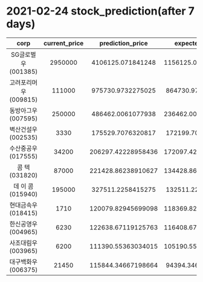 # 2021-02-24 stock_prediction(after 7 days)

|   corp   |   current_price   |   prediction_price   |   expected_profit   |
|:--------:|:-----------------:|:--------------------:|:-------------------:|
|SG글로벌우(001385)|2950000|4106125.071841248|1156125.0718412478|
|고려포리머우(009815)|111000|975730.9732275025|864730.9732275025|
|동방아그우(007595)|250000|486462.0061077938|236462.00610779377|
|벽산건설우(002535)|3330|175529.7076320817|172199.7076320817|
|수산중공우(017555)|34200|206297.42228958436|172097.42228958436|
|콤    텍(031820)|87000|221428.86238910627|134428.86238910627|
|데 이 콤(015940)|195000|327511.2258415275|132511.2258415275|
|현대금속우(018415)|1710|120079.82945699098|118369.82945699098|
|한신공영우(004965)|6230|122638.67119125763|116408.67119125763|
|사조대림우(003965)|6200|111390.55363034015|105190.55363034015|
|대구백화우(006375)|21450|115844.34667198664|94394.34667198664|
